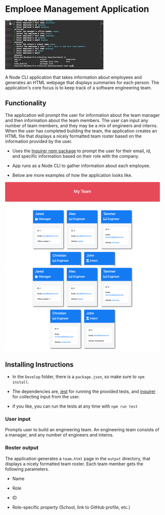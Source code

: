 # Emploee Management Application

![Example 1](./Media/demo.gif) 

A Node CLI application that takes information about employees and generates an HTML webpage that displays summaries for each person. The application's core focus is to keep track of a software engineering team. 

## Functionality

The application will prompt the user for information about the team manager and then information about the team members. The user can input any number of team members, and they may be a mix of engineers and interns. When the user has completed building the team, the application creates an HTML file that displays a nicely formatted team roster based on the information provided by the user. 

* Uses the [Inquirer npm package](https://github.com/SBoudrias/Inquirer.js/) to prompt the user for their email, id, and specific information based on their role with the company. 

* App runs as a Node CLI to gather information about each employee.

* Below are more examples of how the application looks like. 

![Example 2](./Media/demo-2.png)
![Example 3](./Media/demo-3.png)

## Installing Instructions

* In the `Develop` folder, there is a `package.json`, so make sure to `npm install`.

* The dependencies are, [jest](https://jestjs.io/) for running the provided tests, and [inquirer](https://www.npmjs.com/package/inquirer) for collecting input from the user.

* if you like, you can run the tests at any time with `npm run test`


### User input

Prompts user to build an engineering team. An engineering
team consists of a manager, and any number of engineers and interns.

### Roster output

The application generates a `team.html` page in the `output` directory, that displays a nicely formatted team roster. Each team member gets the following parameters. 

  * Name

  * Role

  * ID

  * Role-specific property (School, link to GitHub profile, etc.)


